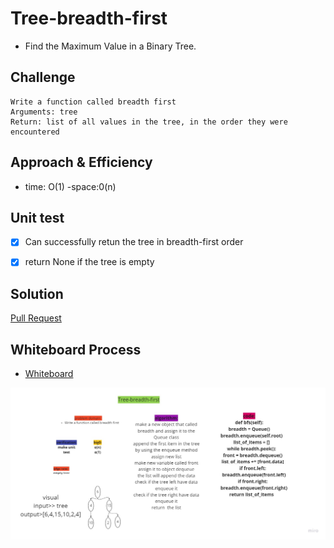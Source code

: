 # Tree-breadth-first
<!-- Short summary or background information -->
- Find the Maximum Value in a Binary Tree.

## Challenge
<!-- Description of the challenge -->

    Write a function called breadth first
    Arguments: tree
    Return: list of all values in the tree, in the order they were encountered


## Approach & Efficiency
<!-- What approach did you take? Why? What is the Big O space/time for this approach? -->

<!-- Description of each method publicly available in each of your trees -->
- time: O(1)
-space:0(n)


## Unit test

- [x] Can successfully retun the tree in breadth-first order
- [x] return None if the tree is empty


## Solution
<!-- Show how to run your code, and examples of it in action -->
[Pull Request](https://github.com/mohammadsilwadi/data-structures-and-algorithms/pull/32)
 ## Whiteboard Process
<!-- Embedded whiteboard image -->
+ [ Whiteboard   ](https://miro.com/app/board/o9J_lmxyEIQ=/)



![](../img/week_41.jpg)

